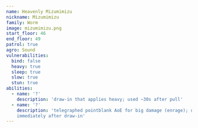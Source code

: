 ```yaml
---
name: Heavenly Mizumimizu
nickname: Mizumimizu
family: Worm
image: mizumimizu.png
start_floor: 46
end_floor: 49
patrol: true
agro: Sound
vulnerabilities:
  bind: false
  heavy: true
  sleep: true
  slow: true
  stun: true
abilities:
  - name: '?'
    description: 'draw-in that applies heavy; used ~30s after pull'
  - name: '?'
    description: 'telegraphed pointblank AoE for big damage (enrage); used
    immediately after draw-in'
---
```

